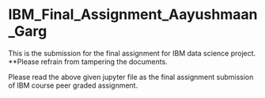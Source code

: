 # IBM_Final_Assignment_Aayushmaan_Garg
This is the submission for the final assignment for IBM data science project. **Please refrain from tampering the documents.

Please read the above given jupyter file as the final assignment submission of IBM course peer graded assignment.
